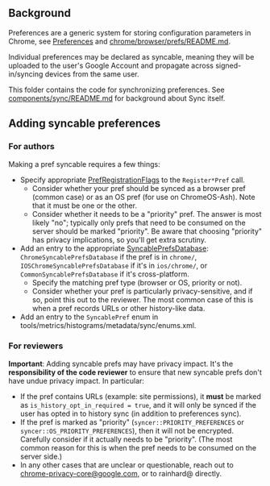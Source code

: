 ## Background

Preferences are a generic system for storing configuration parameters in Chrome,
see [Preferences] and [chrome/browser/prefs/README.md].

Individual preferences may be declared as syncable, meaning they will be
uploaded to the user's Google Account and propagate across signed-in/syncing
devices from the same user.

This folder contains the code for synchronizing preferences. See
[components/sync/README.md] for background about Sync itself.

## Adding syncable preferences

### For authors

Making a pref syncable requires a few things:
* Specify appropriate [PrefRegistrationFlags] to the `Register*Pref` call.
  * Consider whether your pref should be synced as a browser pref (common case)
    or as an OS pref (for use on ChromeOS-Ash). Note that it must be one or the
    other.
  * Consider whether it needs to be a "priority" pref. The answer is most likely
    "no"; typically only prefs that need to be consumed on the server should be
    marked "priority". Be aware that choosing "priority" has privacy
    implications, so you'll get extra scrutiny.
* Add an entry to the appropriate [SyncablePrefsDatabase]:
  `ChromeSyncablePrefsDatabase` if the pref is in `chrome/`,
  `IOSChromeSyncablePrefsDatabase` if it's in `ios/chrome/`, or
  `CommonSyncablePrefsDatabase` if it's cross-platform.
  * Specify the matching pref type (browser or OS, priority or not).
  * Consider whether your pref is particularly privacy-sensitive, and if so,
    point this out to the reviewer. The most common case of this is when a pref
    records URLs or other history-like data.
* Add an entry to the `SyncablePref` enum in
  tools/metrics/histograms/metadata/sync/enums.xml.

### For reviewers

**Important**: Adding syncable prefs may have privacy impact. It's the
  **responsibility of the code reviewer** to ensure that new syncable prefs
  don't have undue privacy impact. In particular:
* If the pref contains URLs (example: site permissions), it **must** be marked
  as `is_history_opt_in_required = true`, and it will only be synced if the
  user has opted in to history sync (in addition to preferences sync).
* If the pref is marked as "priority" (`syncer::PRIORITY_PREFERENCES` or
  `syncer::OS_PRIORITY_PREFERENCES`), then it will not be encrypted. Carefully
  consider if it actually needs to be "priority". (The most common reason for
  this is when the pref needs to be consumed on the server side.)
* In any other cases that are unclear or questionable, reach out to
  chrome-privacy-core@google.com, or to rainhard@ directly.

[Preferences]: https://www.chromium.org/developers/design-documents/preferences/
[chrome/browser/prefs/README.md]: ../../chrome/browser/prefs/README.md
[components/sync/README.md]: ../../components/sync/README.md
[PrefRegistrationFlags]: https://source.chromium.org/chromium/chromium/src/+/main:components/pref_registry/pref_registry_syncable.h?q=PrefRegistrationFlags
[SyncablePrefsDatabase]: https://source.chromium.org/chromium/chromium/src/+/refs/heads/main:components/sync_preferences/syncable_prefs_database.h

